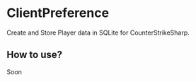# ClientPreference

Create and Store Player data in SQLite for CounterStrikeSharp.

## How to use?

Soon